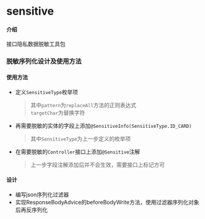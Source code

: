 # sensitive

#### 介绍
接口隐私数据脱敏工具包
### 脱敏序列化设计及使用方法
#### 使用方法
- 定义`SensitiveType`枚举项
    >其中`pattern`为`replaceAll`方法的正则表达式  
    >`targetChar`为替换字符  
- 再需要脱敏的实体的字段上添加`@SensitiveInfo(SensitiveType.ID_CARD)`
    >其中`SensitiveType`为上一步定义的枚举项
- 在需要脱敏的`Controller`接口上添加`@Sensitive`注解
    >上一步字段注解添加后并不会生效，需要接口上标记方可
    
#### 设计
- 编写json序列化过滤器
- 实现ResponseBodyAdvice的beforeBodyWrite方法，使用过滤器序列化对象后再反序列化